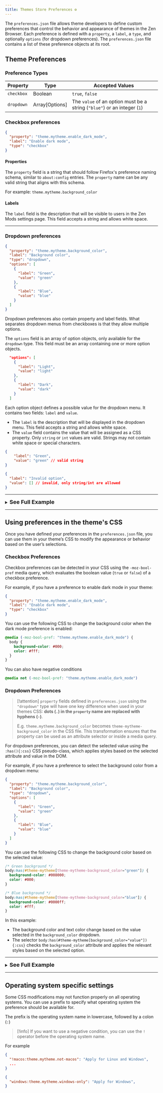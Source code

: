 ```yaml
---
title: Themes Store Preferences ⚙️ 
---
```




The `preferences.json` file allows theme developers to define custom preferences that control the behavior and appearance of themes in the Zen Browser. Each preference is defined with a `property`, a `label`, a `type`, and optionally `options` (for dropdown preferences). The `preferences.json` file contains a list of these preference objects at its root.



## Theme Preferences

### Preference Types

| **Property**                              | **Type**   | **Accepted Values**                  |
|-------------------------------------------|------------|--------------------------------------|
| `checkbox`                      | Boolean    | `true`, `false`                      |
| `dropdown`                      | Array[Options]     | The `value` of an option must be a string (`"blue"`) or an integer (`1`)|


### Checkbox preferences
```json title="Checkbox Example"
{
  "property": "theme.mytheme.enable_dark_mode",
  "label": "Enable dark mode",
  "type": "checkbox"
}
```

#### Properties

The `property` field is a string that should follow Firefox's preference naming schema, similar to `about:config` entries. The  `property` name can be any valid string that aligns with this schema.

For example: `theme.mytheme.background_color`
#### Labels
The `label` field is the description that will be visible to users in the Zen Mods settings page. 
This field accepts a string and allows white space.

---

### Dropdown preferences
```json title="Dropdown Example"
{
  "property": "theme.mytheme.background_color",
  "label": "Background color",
  "type": "dropdown",
  "options": [
    {
      "label": "Green",
      "value": "green"
    },
    {
      "label": "Blue",
      "value": "blue"
    }
  ]
}
```

Dropdown preferences also contain property and label fields. What separates dropdown menus from checkboxes is that they allow multiple options. 

The `options` field is an array of option objects, only available for the `dropdown` type. This field must be an array containing one or more option objects.

```json
  "options": [
    {
      "label": "Light",
      "value": "light"
    },
    {
      "label": "Dark",
      "value": "dark"
    }
  ]
```

Each option object defines a possible value for the dropdown menu. It contains two fields: `label` and `value`.

* The `label` is the description that will be displayed in the dropdown menu. This field accepts a string and allows white space.
* The `value` field contains the value that will be assigned as a CSS property. Only `string` or `int` values are valid. Strings may not contain white space or special characters.

```json title="Example" 
{
    "label": "Green",
    "value": "green" // valid string
}
```

```json title="Invalid Example" {3}
{
  "label": "Invalid option",
  "value": [] // invalid, only string/int are allowed
}
```

---

<details> 
  <summary><font weight="bold" size=4.75><b>See Full Example</b></font></summary>

Below is a full example of what a `preferences.json` file might look like with multiple preference objects in its root. Each object represents a preference defined for a theme:

```json
[
  {
    "property": "theme.mytheme.enable_dark_mode",
    "label": "Enable dark mode",
    "type": "checkbox"
  },
  {
    "property": "theme.mytheme.background_color",
    "label": "Background color",
    "type": "dropdown",
    "options": [
      {
        "label": "Green",
        "value": "green"
      },
      {
        "label": "Blue",
        "value": "blue"
      }
    ]
  },
  {
    "property": "theme.mytheme.show_bookmarks_bar",
    "label": "Show bookmarks bar",
    "type": "checkbox"
  }
]
```

In this example:
- The `preferences.json` file contains a list of three preference objects.
- Each object defines a `property`, `label`, and `type` (either `checkbox` or `dropdown`).
- Dropdown preferences can include an `options` field, with each option having a `label` and a `value`.

</details>

---

## Using preferences in the theme's CSS

Once you have defined your preferences in the `preferences.json` file, you can use them in your theme’s CSS to modify the appearance or behavior based on the user’s selections.

### Checkbox Preferences

Checkbox preferences can be detected in your CSS using the `-moz-bool-pref` media query, which evaluates the boolean value (`true` or `false`) of a checkbox preference.

For example, if you have a preference to enable dark mode in your theme:

```json
{
  "property": "theme.mytheme.enable_dark_mode",
  "label": "Enable dark mode",
  "type": "checkbox"
}
```

You can use the following CSS to change the background color when the dark mode preference is enabled:

```css {1}
@media (-moz-bool-pref: "theme.mytheme.enable_dark_mode") {
  body {
    background-color: #000;
    color: #fff;
  }
}
```

You can also have negative conditions
```css
@media not (-moz-bool-pref: "theme.mytheme.enable_dark_mode")
```


### Dropdown Preferences

> [!attention]
> `property` fields defined in `preferences.json` using the `"dropdown"` type will have one key difference when used in your themes CSS: **dots (`.`) in the `property` name are replaced with hyphens (`-`)**. 
>
> E.g. `theme.mytheme.background_color` becomes `theme-mytheme-background_color` in the CSS file. 
> This transformation ensures that the property can be used as an attribute selector or inside a media query.

For dropdown preferences, you can detect the selected value using the `:has(){:css}` CSS pseudo-class, which applies styles based on the selected attribute and value in the DOM.

For example, if you have a preference to select the background color from a dropdown menu:

```json
{
  "property": "theme.mytheme.background_color",
  "label": "Background color",
  "type": "dropdown",
  "options": [
    {
      "label": "Green",
      "value": "green"
    },
    {
      "label": "Blue",
      "value": "blue"
    }
  ]
}
```

You can use the following CSS to change the background color based on the selected value:

```css {2,8,14}
/* Green background */
body:has(#theme-mytheme[theme-mytheme-background_color="green"]) {
  background-color: #008000;
  color: #000;
}

/* Blue background */
body:has(#theme-mytheme[theme-mytheme-background_color="blue"]) {
  background-color: #0000ff;
  color: #fff;
}
```

In this example:
- The background color and text color change based on the value selected in the `background_color` dropdown.
- The selector `body:has(#theme-mytheme[background_color="value"]){:css}` checks the `background_color` attribute and applies the relevant styles based on the selected option.

---

<details> 
  <summary><font weight="bold" size=4.75><b>See Full Example</b></font></summary>

Suppose your `preferences.json` file includes these two preferences:

```json
[
  {
    "property": "theme.mytheme.enable_dark_mode",
    "label": "Enable dark mode",
    "type": "checkbox"
  },
  {
    "property": "theme.mytheme.background_color",
    "label": "Background color",
    "type": "dropdown",
    "options": [
      {
        "label": "Green",
        "value": "green"
      },
      {
        "label": "Blue",
        "value": "blue"
      }
    ]
  }
]
```

You can combine the CSS like this:

```css
/* Checkbox for dark mode */
@media (-moz-bool-pref: "theme.mytheme.enable_dark_mode") {
  body {
    background-color: #000;
    color: #fff;
  }
}

/* Dropdown for background color selection */
body:has(#theme-mytheme[theme-mytheme-background_color="green"]) {
  background-color: #008000;
  color: #000;
}

body:has(#theme-mytheme[theme-mytheme-background_color="blue"]) {
  background-color: #0000ff;
  color: #fff;
}
```

This allows users to:
- Toggle dark mode on/off using the checkbox.
- Select a background color from the dropdown, which dynamically changes the background and text colors based on the user's choice.

</details>

---


## Operating system specific settings

Some CSS modifications may not function properly on all operating systems. You can use a prefix to specify what operating system the preference should be available for.

The prefix is the operating system name in lowercase, followed by a colon (`:`)

> [!info]
> If you want to use a negative condition, you can use the `!` operator before the operating system name.

For example

```json
{
  "!macos:theme.mytheme.not-macos": "Apply for Linux and Windows",
  ...
}
```

```json
{
  "windows:theme.mytheme.windows-only": "Apply for Windows",
}
```